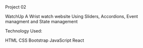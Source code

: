 Project 02

WatchUp
A Wrist watch website
Using Sliders, Accordions, Event managment and State management

Technology Used:

HTML
CSS
Bootstrap
JavaScript
React
